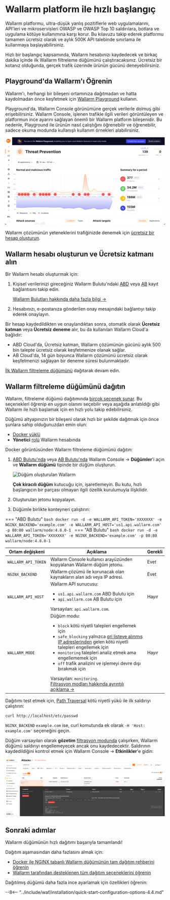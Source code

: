 [operation-mode-rule-docs]:         user-guides/rules/wallarm-mode-rule.md
[filtration-modes-docs]:            admin-en/configure-wallarm-mode.md
[graylist-docs]:                    user-guides/ip-lists/graylist.md
[wallarm-cloud-docs]:               about-wallarm/overview.md#cloud
[user-roles-docs]:                  user-guides/settings/users.md
[rules-docs]:                       user-guides/rules/intro.md
[ip-lists-docs]:                    user-guides/ip-lists/overview.md
[integration-docs]:                 user-guides/settings/integrations/integrations-intro.md
[trigger-docs]:                     user-guides/triggers/triggers.md
[application-docs]:                 user-guides/settings/applications.md
[events-docs]:                      user-guides/events/check-attack.md
[sqli-attack-desc]:                 attacks-vulns-list.md#sql-injection
[xss-attack-desc]:                  attacks-vulns-list.md#crosssite-scripting-xss

# Wallarm platform ile hızlı başlangıç

Wallarm platformu, ultra-düşük yanlış pozitiflerle web uygulamalarını, API'leri ve mikroservisleri OWASP ve OWASP Top 10 saldırılara, botlara ve uygulama kötüye kullanımına karşı korur. Bu kılavuzu takip ederek platformu tamamen ücretsiz olarak ve aylık 500K API talebinde sınırlama ile kullanmaya başlayabilirsiniz.

Hızlı bir başlangıç kapsamında, Wallarm hesabınızı kaydedecek ve birkaç dakika içinde ilk Wallarm filtreleme düğümünü çalıştıracaksınız. Ücretsiz bir kotanız olduğunda, gerçek trafik üzerinde ürünün gücünü deneyebilirsiniz.

## Playground'da Wallarm'ı Öğrenin

Wallarm'ı, herhangi bir bileşeni ortamınıza dağıtmadan ve hatta kaydolmadan önce keşfetmek için [Wallarm Playground](https://my.us1.wallarm.com/playground) kullanın.

Playground'da, Wallarm Console görünümüne gerçek verilerle dolmuş gibi erişebilirsiniz. Wallarm Console, işlenen trafikle ilgili verileri görüntüleyen ve platformun ince ayarını sağlayan önemli bir Wallarm platform bileşenidir. Bu nedenle, Playground ile ürünün nasıl çalıştığını öğrenebilir ve öğrenebilir, sadece okuma modunda kullanışlı kullanım örnekleri alabilirsiniz.

![Hesap oluşturmak için UI](images/playground.png)

Wallarm çözümünün yeteneklerini trafiğinizde denemek için [ücretsiz bir hesap oluşturun](#create-wallarm-account-and-get-free-tier).

## Wallarm hesabı oluşturun ve Ücretsiz katmanı alın

Bir Wallarm hesabı oluşturmak için:

1. Kişisel verilerinizi gireceğiniz Wallarm Bulutu'ndaki [ABD](https://us1.my.wallarm.com/signup) veya [AB](https://my.wallarm.com/signup) kayıt bağlantısını takip edin.

    [Wallarm Bulutları hakkında daha fazla bilgi →](about-wallarm/overview.md#cloud)
1. Hesabınızı, e-postanıza gönderilen onay mesajındaki bağlantıyı takip ederek onaylayın.

Bir hesap kaydedildikten ve onaylandıktan sonra, otomatik olarak **Ücretsiz katman** veya **Ücretsiz deneme** alır, bu da kullanılan Wallarm Cloud'a bağlıdır:

* ABD Cloud'da, Ücretsiz katman, Wallarm çözümünün gücünü aylık 500 bin talepte ücretsiz olarak keşfetmenize olanak sağlar.
* AB Cloud'da, 14 gün boyunca Wallarm çözümünü ücretsiz olarak keşfetmenizi sağlayan bir deneme süresi bulunmaktadır.

[İlk Wallarm filtreleme düğümünü](#deploy-the-wallarm-filtering-node) dağıtarak devam edin.

## Wallarm filtreleme düğümünü dağıtın

Wallarm, filtreleme düğümü dağıtımında [birçok seçenek sunar](installation/supported-deployment-options.md). Bu seçenekleri öğrenip en uygun olanını seçebilir veya aşağıda anlatıldığı gibi Wallarm ile hızlı başlamak için en hızlı yolu takip edebilirsiniz.

Düğümü altyapınızın bir bileşeni olarak hızlı bir şekilde dağıtmak için önce şunlara sahip olduğunuzdan emin olun:

* [Docker yüklü](https://docs.docker.com/engine/install/)
* **Yönetici** [rolü][user-roles-docs] Wallarm hesabında

Docker görüntüsünden Wallarm filtreleme düğümünü dağıtın:

1. [ABD Bulutu'nda](https://us1.my.wallarm.com/nodes) veya [AB Bulutu'nda](https://my.wallarm.com/nodes) Wallarm Console → **Düğümler**'i açın ve **Wallarm düğümü** tipinde bir düğüm oluşturun.

    ![Düğüm oluşturulan Wallarm](images/create-wallarm-node-empty-list.png)

    **Çok kiracılı düğüm** kutucuğu için, işaretlemeyin. Bu kutu, hızlı başlangıcın bir parçası olmayan ilgili özellik kurulumuyla ilişkilidir.
1. Oluşturulan jetonu kopyalayın.
1. Düğümle birlikte konteyneri çalıştırın:

=== "ABD Bulutu"
    ```bash
    docker run -d -e WALLARM_API_TOKEN='XXXXXXX' -e NGINX_BACKEND='example.com' -e WALLARM_API_HOST='us1.api.wallarm.com' -p 80:80 wallarm/node:4.8.0-1
    ```
=== "AB Bulutu"
    ```bash
    docker run -d -e WALLARM_API_TOKEN='XXXXXXX' -e NGINX_BACKEND='example.com' -p 80:80 wallarm/node:4.8.0-1
    ```

Ortam değişkeni | Açıklama| Gerekli
--- | ---- | ----
`WALLARM_API_TOKEN` | Wallarm Console kullanıcı arayüzünden kopyalanan Wallarm düğüm jetonu. | Evet
`NGINX_BACKEND` | Wallarm çözümü ile korunacak olan kaynakların alan adı veya IP adresi. | Evet
`WALLARM_API_HOST` | Wallarm API sunucusu:<ul><li>`us1.api.wallarm.com` ABD Bulutu için</li><li>`api.wallarm.com` AB Bulutu için</li></ul>Varsayılan: `api.wallarm.com`. | Hayır
`WALLARM_MODE` | Düğüm modu:<ul><li>`block` kötü niyetli talepleri engellemek için</li><li>`safe_blocking` yalnızca [gri listeye alınmış IP adreslerinden][graylist-docs] gelen kötü niyetli talepleri engellemek için</li><li>`monitoring` talepleri analiz etmek ama engellememek için</li><li>`off` trafik analizini ve işlemeyi devre dışı bırakmak için</li></ul>Varsayılan: `monitoring`.<br>[Filtrasyon modları hakkında ayrıntılı açıklama →][filtration-modes-docs] | Hayır

Dağıtımı test etmek için, [Path Traversal](attacks-vulns-list.md#path-traversal) kötü niyetli yükü ile ilk saldırıyı çalıştırın:

```
curl http://localhost/etc/passwd
```

`NGINX_BACKEND` `example.com` ise, curl komutunda ek olarak `-H 'Host: example.com'` seçeneğini geçin.

Düğüm varsayılan olarak **gözetim** [filtrasyon modunda](admin-en/configure-wallarm-mode.md#available-filtration-modes) çalışırken, Wallarm düğümü saldırıyı engellemeyecek ancak onu kaydedecektir. Saldırının kaydedildiğini kontrol etmek için Wallarm Console → **Etkinlikler**'e gidin:

![Arayüzdeki saldırılar](images/admin-guides/test-attacks-quickstart.png)

## Sonraki adımlar

Wallarm düğümünün hızlı dağıtımı başarıyla tamamlandı!

Dağıtım aşamasından daha fazlasını almak için:

* [Docker ile NGINX tabanlı Wallarm düğümünün tam dağıtım rehberini öğrenin](admin-en/installation-docker-en.md)
* [Wallarm tarafından desteklenen tüm dağıtım seçeneklerini öğrenin](installation/supported-deployment-options.md)

Dağıtılmış düğümü daha fazla ince ayarlamak için özellikleri öğrenin:

--8<-- "../include/waf/installation/quick-start-configuration-options-4.4.md"
